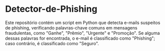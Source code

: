 # Detector-de-Phishing
Este repositório contém um script em Python que detecta e-mails suspeitos de phishing, verificando palavras-chave comuns em mensagens fraudulentas, como "Ganhe", "Prêmio", "Urgente" e "Promoção". Se alguma dessas palavras for encontrada, o e-mail é classificado como "Phishing"; caso contrário, é classificado como "Seguro".
